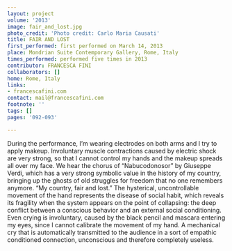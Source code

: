 ```yaml
---
layout: project
volume: '2013'
image: fair_and_lost.jpg
photo_credit: 'Photo credit: Carlo Maria Causati'
title: FAIR AND LOST
first_performed: first performed on March 14, 2013
place: Mondrian Suite Contemporary Gallery, Rome, Italy
times_performed: performed five times in 2013
contributor: FRANCESCA FINI
collaborators: []
home: Rome, Italy
links:
- francescafini.com
contact: mail@francescafini.com
footnote: ''
tags: []
pages: '092-093'

---
```


During the performance, I’m wearing electrodes on both arms and I try to apply makeup. Involuntary muscle contractions caused by electric shock are very strong, so that I cannot control my hands and the makeup spreads all over my face. We hear the chorus of “Nabucodonosor” by Giuseppe Verdi, which has a very strong symbolic value in the history of my country, bringing up the ghosts of old struggles for freedom that no one remembers anymore. “My country, fair and lost.” The hysterical, uncontrollable movement of the hand represents the disease of social habit, which reveals its fragility when the system appears on the point of collapsing: the deep conflict between a conscious behavior and an external social conditioning. Even crying is involuntary, caused by the black pencil and mascara entering my eyes, since I cannot calibrate the movement of my hand. A mechanical cry that is automatically transmitted to the audience in a sort of empathic conditioned connection, unconscious and therefore completely useless.
